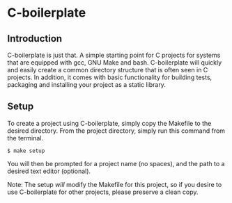 C-boilerplate
=============

Introduction
-------------
C-boilerplate is just that. A simple starting point for C projects for systems that are equipped with gcc, GNU Make and bash. C-boilerplate will quickly and easily create a common directory structure that is often seen in C projects. In addition, it comes with basic functionality for building tests, packaging and installing your project as a static library.

Setup
------------
To create a project using C-boilerplate, simply copy the Makefile to the desired directory. From the project directory, simply run this command from the terminal.

`$ make setup`

You will then be prompted for a project name (no spaces), and the path to a desired text editor (optional).

Note: The setup *will* modify the Makefile for this project, so if you desire to use C-boilerplate for other projects, please preserve a clean copy.

